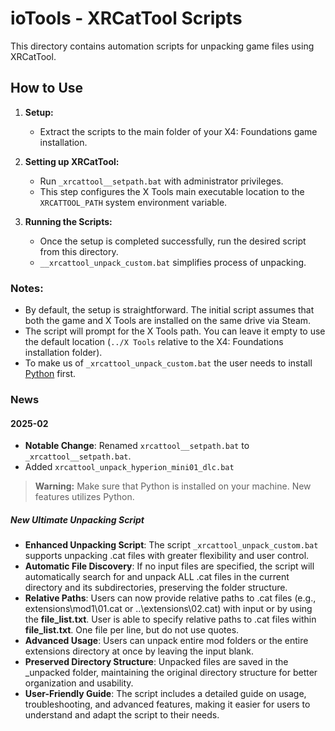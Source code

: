 # ioTools - XRCatTool Scripts

This directory contains automation scripts for unpacking game files using XRCatTool.

## How to Use

1. **Setup:**
   - Extract the scripts to the main folder of your X4: Foundations game installation.

2. **Setting up XRCatTool:**
   - Run `_xrcattool__setpath.bat` with administrator privileges.
   - This step configures the X Tools main executable location to the `XRCATTOOL_PATH` system environment variable.

3. **Running the Scripts:**
   - Once the setup is completed successfully, run the desired script from this directory.
   - `__xrcattool_unpack_custom.bat` simplifies process of unpacking.

### Notes:

- By default, the setup is straightforward. The initial script assumes that both the game and X Tools are installed on the same drive via Steam.
- The script will prompt for the X Tools path. You can leave it empty to use the default location (`../X Tools` relative to the X4: Foundations installation folder).
- To make us of `_xrcattool_unpack_custom.bat` the user needs to install [Python](https://www.python.org/downloads/) first.

### News

#### 2025-02

- **Notable Change**: Renamed `xrcattool__setpath.bat` to `_xrcattool__setpath.bat`.
- Added `xrcattool_unpack_hyperion_mini01_dlc.bat`

> **Warning:**
> Make sure that Python is installed on your machine. New features utilizes Python.

##### New Ultimate Unpacking Script

- **Enhanced Unpacking Script**: The script `_xrcattool_unpack_custom.bat` supports unpacking .cat files with greater flexibility and user control.
- **Automatic File Discovery**: If no input files are specified, the script will automatically search for and unpack ALL .cat files in the current directory and its subdirectories, preserving the folder structure.
- **Relative Paths**: Users can now provide relative paths to .cat files (e.g., extensions\mod1\01.cat or ..\extensions\02.cat) with input or by using the **file_list.txt**. User is able to specify relative paths to .cat files within **file_list.txt**. One file per line, but do not use quotes.
- **Advanced Usage**: Users can unpack entire mod folders or the entire extensions directory at once by leaving the input blank.
- **Preserved Directory Structure**: Unpacked files are saved in the _unpacked folder, maintaining the original directory structure for better organization and usability.
- **User-Friendly Guide**: The script includes a detailed guide on usage, troubleshooting, and advanced features, making it easier for users to understand and adapt the script to their needs.
